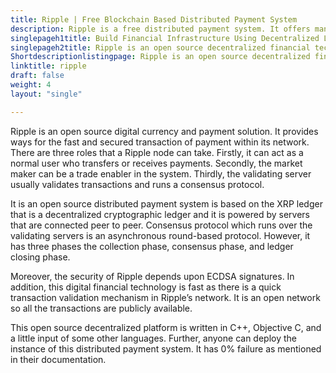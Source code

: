 ```yaml
---
title: Ripple | Free Blockchain Based Distributed Payment System
description: Ripple is a free distributed payment system. It offers many services that provide end to end payment transfer with maximum security and transparency.
singlepageh1title: Build Financial Infrastructure Using Decentralized Ledger
singlepageh2title: Ripple is an open source decentralized financial technology for cross border payments. It is cryptographically secure and built on top of Interledger Protocol.
Shortdescriptionlistingpage: Ripple is an open source decentralized financial technology for cross border payments. It is cryptographically secure and built on top of Interledger Protocol.
linktitle: ripple
draft: false
weight: 4
layout: "single"

---
```


Ripple is an open source digital currency and payment solution. It provides ways for the fast and secured transaction of payment within its network. There are three roles that a Ripple node can take. Firstly, it can act as a normal user who transfers or receives payments. Secondly, the market maker can be a trade enabler in the system. Thirdly, the validating server usually validates transactions and runs a consensus protocol.

It is an open source distributed payment system is based on the XRP ledger that is a decentralized cryptographic ledger and it is powered by servers that are connected peer to peer. Consensus protocol which runs over the validating servers is an asynchronous round-based protocol. However, it has three phases the collection phase, consensus phase, and ledger closing phase.

Moreover, the security of Ripple depends upon ECDSA signatures. In addition, this digital financial technology is fast as there is a quick transaction validation mechanism in Ripple’s network. It is an open network so all the transactions are publicly available.

This open source decentralized platform is written in C++, Objective C, and a little input of some other languages. Further, anyone can deploy the instance of this distributed payment system. It has 0% failure as mentioned in their documentation.

<a class="anchor" id="requirements" name="requirements" style="font-size: 12.16px;"></a>